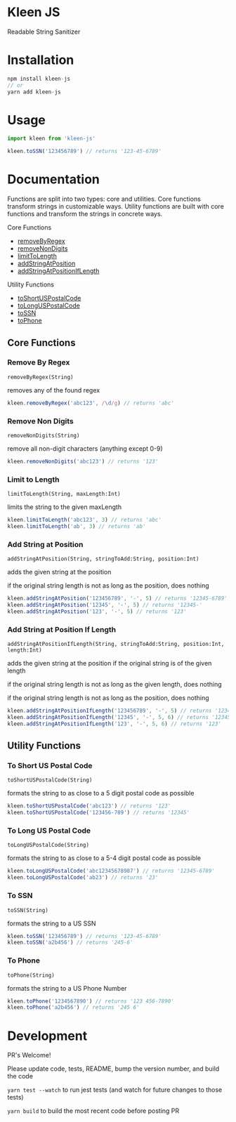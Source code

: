 # Kleen JS
Readable String Sanitizer

# Installation
```javascript
npm install kleen-js
// or
yarn add kleen-js
```

# Usage
```javascript
import kleen from 'kleen-js'

kleen.toSSN('123456789') // returns '123-45-6789'
```

# Documentation
Functions are split into two types: core and utilities. Core functions transform strings in customizable ways. Utility functions are built with core functions and transform the strings in concrete ways.

Core Functions

- [removeByRegex](#removeByRegex)
- [removeNonDigits](#removeNonDigits)
- [limitToLength](#limitToLength)
- [addStringAtPosition](#addStringAtPosition)
- [addStringAtPositionIfLength](#addStringAtPositionIfLength)

Utility Functions
- [toShortUSPostalCode](#toShortUSPostalCode)
- [toLongUSPostalCode](#toLongUSPostalCode)
- [toSSN](#toSSN)
- [toPhone](#toPhone)


## Core Functions

<a name="removeByRegex"></a>
### Remove By Regex
`removeByRegex(String)`

removes any of the found regex

```javascript
kleen.removeByRegex('abc123', /\d/g) // returns 'abc'
```

<a name="removeNonDigits"></a>
### Remove Non Digits
`removeNonDigits(String)`

remove all non-digit characters (anything except 0-9)

```javascript
kleen.removeNonDigits('abc123') // returns '123'
```

<a name="limitToLength"></a>
### Limit to Length
`limitToLength(String, maxLength:Int)`

limits the string to the given maxLength

```javascript
kleen.limitToLength('abc123', 3) // returns 'abc'
kleen.limitToLength('ab', 3) // returns 'ab'
```

<a name="addStringAtPosition"></a>
### Add String at Position
`addStringAtPosition(String, stringToAdd:String, position:Int)`

adds the given string at the position

if the original string length is not as long as the position, does nothing

```javascript
kleen.addStringAtPosition('123456789', '-', 5) // returns '12345-6789'
kleen.addStringAtPosition('12345', '-', 5) // returns '12345-'
kleen.addStringAtPosition('123', '-', 5) // returns '123'
```

<a name="addStringAtPositionIfLength"></a>
### Add String at Position If Length
`addStringAtPositionIfLength(String, stringToAdd:String, position:Int, length:Int)`

adds the given string at the position if the original string is of the given length

if the original string length is not as long as the given length, does nothing

if the original string length is not as long as the position, does nothing

```javascript
kleen.addStringAtPositionIfLength('123456789', '-', 5) // returns '12345-6789'
kleen.addStringAtPositionIfLength('12345', '-', 5, 6) // returns '12345'
kleen.addStringAtPositionIfLength('123', '-', 5, 6) // returns '123'
```

## Utility Functions

<a name="toShortUSPostalCode"></a>
### To Short US Postal Code
`toShortUSPostalCode(String)`

formats the string to as close to a 5 digit postal code as possible

```javascript
kleen.toShortUSPostalCode('abc123') // returns '123'
kleen.toShortUSPostalCode('123456-789') // returns '12345'
```

<a name="toLongUSPostalCode"></a>
### To Long US Postal Code
`toLongUSPostalCode(String)`

formats the string to as close to a 5-4 digit postal code as possible

```javascript
kleen.toLongUSPostalCode('abc12345678987') // returns '12345-6789'
kleen.toLongUSPostalCode('ab23') // returns '23'
```

<a name="toSSN"></a>
### To SSN
`toSSN(String)`

formats the string to a US SSN

```javascript
kleen.toSSN('123456789') // returns '123-45-6789'
kleen.toSSN('a2b456') // returns '245-6'
```

<a name="toPhone"></a>
### To Phone
`toPhone(String)`

formats the string to a US Phone Number

```javascript
kleen.toPhone('1234567890') // returns '123 456-7890'
kleen.toPhone('a2b456') // returns '245 6'
```

# Development
PR's Welcome!

Please update code, tests, README, bump the version number, and build the code

`yarn test --watch` to run jest tests (and watch for future changes to those tests)

`yarn build` to build the most recent code before posting PR
